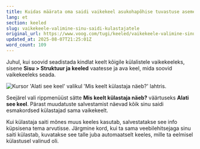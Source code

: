 ```yaml
---
title: Kuidas määrata oma saidi vaikekeel asukohapõhise tuvastuse asemel
lang: et
section: keeled
slug: vaikekeele-valimine-sinu-saidi-kulastajatele
original_url: https://www.voog.com/tugi/keeled/vaikekeele-valimine-sinu-saidi-kulastajatele
updated_at: 2025-08-07T21:25:01Z
word_count: 109
---
```

Juhul, kui soovid seadistada kindlat keelt kõigile külalistele vaikekeeleks, sisene **Sisu > Struktuur ja keeled** vaatesse ja ava keel, mida soovid vaikekeeleks seada.

![Kursor 'Alati see keel' valikul 'Mis keelt külastaja näeb?' lahtris.](https://media.voog.com/0000/0036/2183/photos/alati_see_keel_block.webp "Kursor 'Alati see keel' valikul 'Mis keelt külastaja näeb?' lahtris.")

Seejärel vali rippmenüüst sätte **Mis keelt külastaja näeb?** väärtuseks **Alati see keel**. Pärast muudatuste salvestamist näevad kõik sinu saidi esmakordsed külastajad sama vaikekeelt.

Kui külastaja saiti mõnes muus keeles kasutab, salvestatakse see info küpsisena tema arvutisse. Järgmine kord, kui ta sama veebilehitsejaga sinu saiti külastab, kuvatakse see talle juba automaatselt keeles, mille ta eelmisel külastusel valinud oli.

